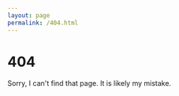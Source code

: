 ```yaml
---
layout: page
permalink: /404.html
---
```


# 404

Sorry, I can't find that page. It is likely my mistake.
